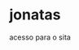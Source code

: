 # jonatas 
 acesso para o sita <a href ="https://gabrieloliveira-crtl.github.io/jonatas-/aula.html">
